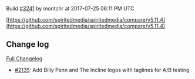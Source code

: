 Build [#3241](https://circleci.com/gh/spiritedmedia/spiritedmedia/3241) by montchr at 2017-07-25 06:11 PM UTC

[https://github.com/spiritedmedia/spiritedmedia/compare/v5.11.4](https://github.com/spiritedmedia/spiritedmedia/compare/v5.11.4)
## Change log
[Full Changelog](https://github.com/spiritedmedia/spiritedmedia/compare/v5.11.4...v5.11.5)

 - [#2135](https://github.com/spiritedmedia/spiritedmedia/pull/2135): Add Billy Penn and The Incline logos with taglines for A/B testing
